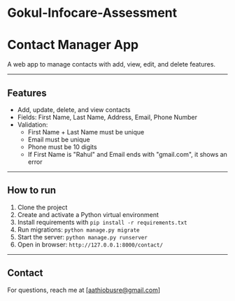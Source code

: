 ﻿# Gokul-Infocare-Assessment
# Contact Manager App

A web app to manage contacts with add, view, edit, and delete features.

---

## Features

- Add, update, delete, and view contacts
- Fields: First Name, Last Name, Address, Email, Phone Number
- Validation:
  - First Name + Last Name must be unique
  - Email must be unique
  - Phone must be 10 digits
  - If First Name is "Rahul" and Email ends with "gmail.com", it shows an error

---

## How to run

1. Clone the project  
2. Create and activate a Python virtual environment  
3. Install requirements with `pip install -r requirements.txt`  
4. Run migrations: `python manage.py migrate`  
5. Start the server: `python manage.py runserver`  
6. Open in browser: `http://127.0.0.1:8000/contact/`

---


## Contact

For questions, reach me at [aathiobusre@gmail.com]

